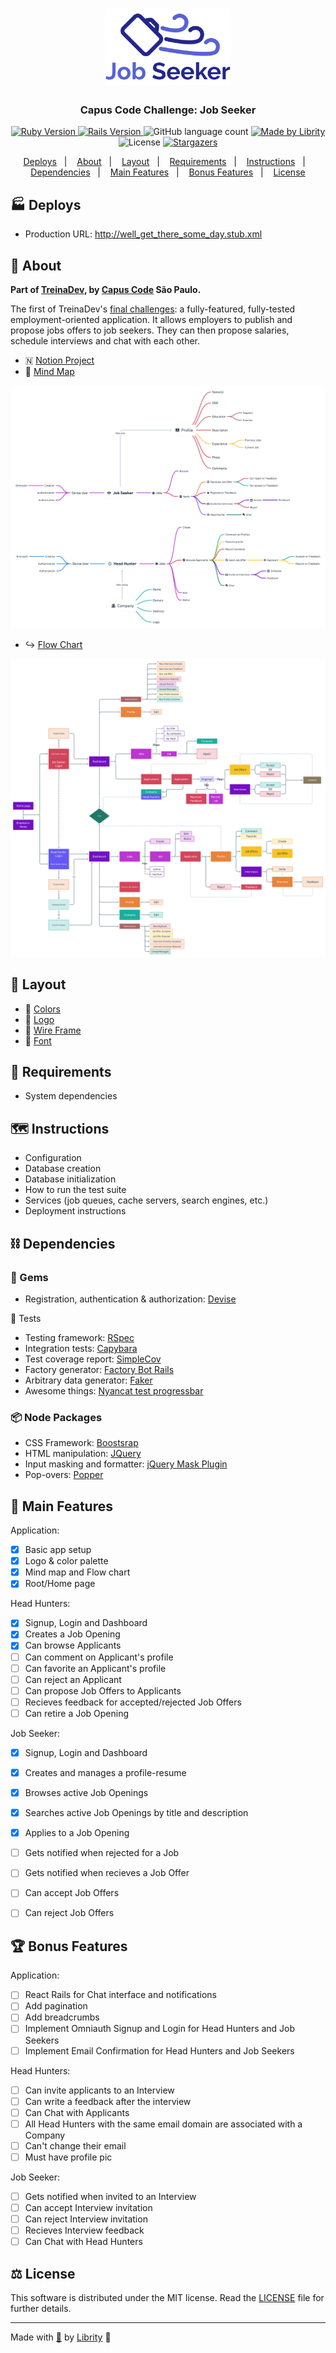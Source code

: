 <h1 align="center">
  <img alt="Job Seeker" title="Job Seeker" src=".github/full_logo_title.png" width="200px" />
</h1>

<h3 align="center">
  Capus Code Challenge: Job Seeker
</h3>

<p align="center">
  <a href="https://www.ruby-lang.org/en/news/2019/10/01/ruby-2-6-5-released/">
    <img alt="Ruby Version" src="https://img.shields.io/badge/ruby-2.6.5-red?logo=ruby&color=CC342D" />
  </a>

  <a href="https://weblog.rubyonrails.org/2020/5/6/Rails-6-0-3-has-been-released/">
    <img alt="Rails Version" src="https://img.shields.io/badge/rails-6.0.3-red?logo=rails&color=CC0000" />
  </a>

  <img alt="GitHub language count" src="https://img.shields.io/github/languages/count/librity/campus_code_job_seeker?color=%2304D361" />

  <a href="https://github.com/librity">
    <img alt="Made by Librity" src="https://img.shields.io/badge/made%20by-Librity-%2304D361" />
  </a>

  <img alt="License" src="https://img.shields.io/badge/license-MIT-%2304D361" />

  <a href="https://github.com/librity/campus_code_job_seeker/stargazers">
    <img alt="Stargazers" src="https://img.shields.io/github/stars/librity/campus_code_job_seeker?style=social" />
  </a>
</p>

<p align="center">
  <a href="#-deploys">Deploys</a>&nbsp;&nbsp;&nbsp;|&nbsp;&nbsp;&nbsp;
  <a href="#-about">About</a>&nbsp;&nbsp;&nbsp;|&nbsp;&nbsp;&nbsp;
  <a href="#-layout">Layout</a>&nbsp;&nbsp;&nbsp;|&nbsp;&nbsp;&nbsp;
  <a href="#-requirements">Requirements</a>&nbsp;&nbsp;&nbsp;|&nbsp;&nbsp;&nbsp;
  <a href="#-instructions">Instructions</a>&nbsp;&nbsp;&nbsp;|&nbsp;&nbsp;&nbsp;
  <a href="#-dependencies">Dependencies</a>&nbsp;&nbsp;&nbsp;|&nbsp;&nbsp;&nbsp;
  <a href="#-main-features">Main Features</a>&nbsp;&nbsp;&nbsp;|&nbsp;&nbsp;&nbsp;
  <a href="#-bonus-features">Bonus Features</a>&nbsp;&nbsp;&nbsp;|&nbsp;&nbsp;&nbsp;
  <a href="#-license">License</a>
</p>

## 🏭 Deploys

- Production URL: http://well_get_there_some_day.stub.xml

## 👀 About

**Part of [TreinaDev](https://treinadev.com.br/), by [Capus Code](https://campuscode.com.br/) São Paulo.**

The first of TreinaDev's [final challenges](https://s3.us-west-2.amazonaws.com/secure.notion-static.com/fcd713b8-7b9d-4e09-98a8-0cb5f32bbf4d/TDProjeto_Final_-_Etapa01.pdf?X-Amz-Algorithm=AWS4-HMAC-SHA256&X-Amz-Credential=AKIAT73L2G45O3KS52Y5%2F20200510%2Fus-west-2%2Fs3%2Faws4_request&X-Amz-Date=20200510T050439Z&X-Amz-Expires=86400&X-Amz-Signature=e806bb30607a428e907c3049af329c1e143f945849ce0595f16ae5c6513b1412&X-Amz-SignedHeaders=host&response-content-disposition=filename%20%3D%22%255BTD%255DProjeto%2520Final%2520-%2520Etapa01.pdf%22): a fully-featured, fully-tested employment-oriented application. It allows employers to publish and propose jobs offers to job seekers. They can then propose salaries, schedule interviews and chat with each other.

- 🇳 [Notion Project](https://www.notion.so/Job-Seeker-App-d552bcce80d44ec6acca0cf9e0fa7177)
- 🧠 [Mind Map](https://whimsical.com/YC614KMAmRZd2xQFVx5hej)

<a href="https://whimsical.com/YC614KMAmRZd2xQFVx5hej">
  <img alt="Application's Mind Map" title="Application's Mind Map" src=".github/mindmap_2020_05_10.png" />
</a>

- ↪️ [Flow Chart](https://whimsical.com/DAm28ZodewYVsAwZ2aJ4va)

<a href="https://whimsical.com/DAm28ZodewYVsAwZ2aJ4va">
  <img alt="Application's Flowchart" title="Application's Flowchart" src=".github/flowchart_2020_05_10.png.png" />
</a>

## 💅 Layout

- 🌈 [Colors](https://coolors.co/32292f-575366-777da7-23278a-d1e3dd)
- 🌠 [Logo](https://www.figma.com/file/wKpOwyyQikL7DAhEkIY4mA/Job-Seeker-Logo?node-id=1%3A36)
- 🚧 [Wire Frame](https://whimsical.com/MzhTuvjhYFbKREoBfBdnR8)
- 📜 [Font](https://fonts.google.com/specimen/Raleway?selection.family=Raleway:400,700)

## 🤖 Requirements

- System dependencies

## 🗺️ Instructions

- Configuration
- Database creation
- Database initialization
- How to run the test suite
- Services (job queues, cache servers, search engines, etc.)
- Deployment instructions

## ⛓️ Dependencies

### 💎 Gems

- Registration, authentication & authorization: [Devise](https://github.com/heartcombo/devise)

🧪 Tests

- Testing framework: [RSpec](https://github.com/rspec/rspec-rails)
- Integration tests: [Capybara](https://github.com/teamcapybara/capybara)
- Test coverage report: [SimpleCov](https://github.com/colszowka/simplecov)
- Factory generator: [Factory Bot Rails](https://github.com/thoughtbot/factory_bot_rails)
- Arbitrary data generator: [Faker](https://github.com/faker-ruby/faker)
- Awesome things: [Nyancat test progressbar](https://github.com/mattsears/nyan-cat-formatter)

### 📦 Node Packages

- CSS Framework: [Boostsrap](https://github.com/twbs/bootstrap)
- HTML manipulation: [JQuery](https://github.com/jquery/jquery)
- Input masking and formatter: [jQuery Mask Plugin](https://github.com/igorescobar/jQuery-Mask-Plugin)
- Pop-overs: [Popper](https://github.com/popperjs/popper-core)

## 🏁 Main Features

Application:

- [x] Basic app setup
- [x] Logo & color palette
- [x] Mind map and Flow chart
- [x] Root/Home page

Head Hunters:

- [x] Signup, Login and Dashboard
- [x] Creates a Job Opening
- [x] Can browse Applicants
- [ ] Can comment on Applicant's profile
- [ ] Can favorite an Applicant's profile
- [ ] Can reject an Applicant
- [ ] Can propose Job Offers to Applicants
- [ ] Recieves feedback for accepted/rejected Job Offers
- [ ] Can retire a Job Opening

Job Seeker:

- [x] Signup, Login and Dashboard
- [x] Creates and manages a profile-resume
- [x] Browses active Job Openings
- [x] Searches active Job Openings by title and description
- [x] Applies to a Job Opening
- [ ] Gets notified when rejected for a Job
- [ ] Gets notified when recieves a Job Offer
- [ ] Can accept Job Offers
- [ ] Can reject Job Offers


## 🏆 Bonus Features

Application:

- [ ] React Rails for Chat interface and notifications
- [ ] Add pagination
- [ ] Add breadcrumbs
- [ ] Implement Omniauth Signup and Login for Head Hunters and Job Seekers
- [ ] Implement Email Confirmation for Head Hunters and Job Seekers

Head Hunters:

- [ ] Can invite applicants to an Interview
- [ ] Can write a feedback after the interview
- [ ] Can Chat with Applicants
- [ ] All Head Hunters with the same email domain are associated with a Company
- [ ] Can't change their email
- [ ] Must have profile pic

Job Seeker:

- [ ] Gets notified when invited to an Interview
- [ ] Can accept Interview invitation
- [ ] Can reject Interview invitation
- [ ] Recieves Interview feedback
- [ ] Can Chat with Head Hunters

## ⚖️ License

This software is distributed under the MIT license. Read the [LICENSE](LICENSE.md) file for further details.

---

Made with [💖](https://www.youtube.com/watch?v=ZtWTUt2RZh0) by [Librity](https://github.com/librity) 👋
